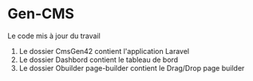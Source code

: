 # Gen-CMS
Le code mis à jour du travail


1. Le dossier CmsGen42 contient l'application Laravel
2. Le dossier Dashbord contient le tableau de bord
3. Le dossier Obuilder page-builder contient le Drag/Drop page builder
